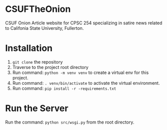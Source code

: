 # CSUFTheOnion
CSUF Onion Article website for CPSC 254 specializing in satire news related to Califonia State University, Fullerton.

# Installation
1. `git clone` the repository
2. Traverse to the project root directory
3. Run command: `python -m venv venv` to create a virtual env for this project.
4. Run command: `. venv/bin/activate` to activate the virtual environment.
5. Run command: `pip install -r -requirements.txt`

# Run the Server
Run the command: `python src/wsgi.py` from the root directory.
